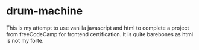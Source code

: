 # drum-machine
This is my attempt to use vanilla javascript and html to complete a project from freeCodeCamp for frontend certification.  It is quite barebones as html is not my forte.
